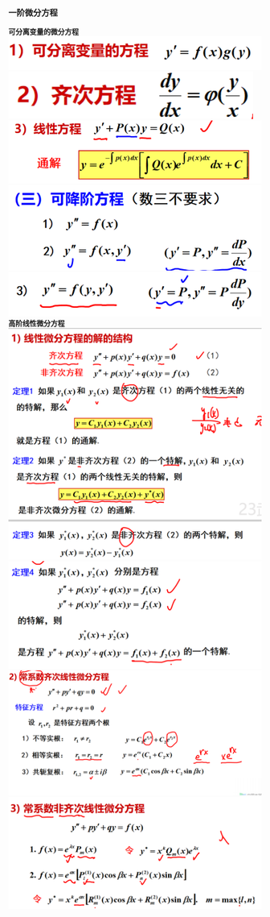 ### 一阶微分方程  
**可分离变量的微分方程**  
![](../picture/可分离变量方程.png)
![](../picture/齐次方程.png)
![](../picture/线性方程.png)
![](../picture/可降阶方程.png)
![](../picture/可降阶方程1.png)
**高阶线性微分方程** 
![](../picture/线性微分方程解的结构.png)
![](../picture/线性微分方程解的结构1.png)
![](../picture/常系数齐次线性微分方程.png)
![](../picture/常系数非齐次.png)